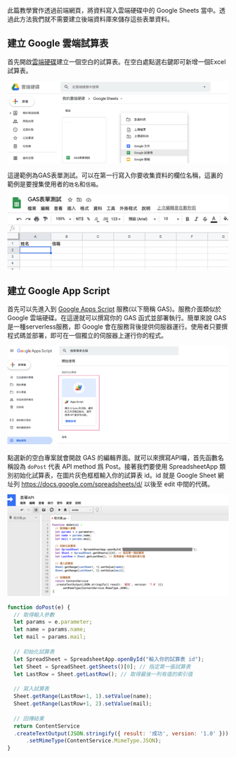 
此篇教學實作透過前端網頁，將資料寫入雲端硬碟中的 Google Sheets 當中。透過此方法我們就不需要建立後端資料庫來儲存這些表單資料。

## 建立 Google 雲端試算表
首先開啟[雲端硬碟](https://drive.google.com/)建立一個空白的試算表。在空白處點選右鍵即可新增一個Excel試算表。

![](./screenshot/img20200804-1.png)

這邊範例為GAS表單測試。可以在第一行寫入你要收集資料的欄位名稱，這裏的範例是要搜集使用者的`姓名`和`信箱`。

![](./screenshot/img20200804-2.png)

## 建立 Google App Script
首先可以先進入到 [Google Apps Script](https://script.google.com/home/start) 服務(以下簡稱 GAS)。服務介面類似於 Google 雲端硬碟。在這邊就可以撰寫你的 GAS 函式並部署執行。簡單來說 GAS 是一種serverless服務，即 Google 會在服務背後提供伺服器運行。使用者只要撰程式碼並部署，即可在一個獨立的伺服器上運行你的程式。

![](./screenshot/img20200804-3.png)

點選新的空白專案就會開啟 GAS 的編輯界面。就可以來撰寫API囉，首先函數名稱設為 `doPost` 代表 API method 爲 Post。接著我們要使用 SpreadsheetApp 類別初始化試算表，在圖片灰色框框輸入你的試算表 id。id 就是 Google Sheet 網址列 https://docs.google.com/spreadsheets/d/ 以後至 edit 中間的代碼。

![](./screenshot/img20200804-4.png)

```js
function doPost(e) {
  // 取得輸入參數
  let params = e.parameter; 
  let name = params.name;
  let mail = params.mail;
 
  // 初始化試算表
  let SpreadSheet = SpreadsheetApp.openById("輸入你的試算表 id");
  let Sheet = SpreadSheet.getSheets()[0]; // 指定第一張試算表
  let LastRow = Sheet.getLastRow(); // 取得最後一列有值的索引值

  // 寫入試算表
  Sheet.getRange(LastRow+1, 1).setValue(name);
  Sheet.getRange(LastRow+1, 2).setValue(mail);
  
  // 回傳結果
  return ContentService
  .createTextOutput(JSON.stringify({ result: '成功', version: '1.0' }))
      .setMimeType(ContentService.MimeType.JSON); 
}
```